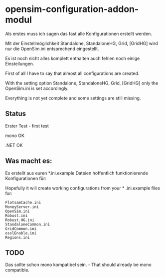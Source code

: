 # opensim-configuration-addon-modul

Als erstes muss ich sagen das fast alle Konfigurationen erstellt werden.

Mit der Einstellmöglichkeit Standalone, StandaloneHG, Grid, [GridHG] wird nur die OpenSim.ini entsprechend eingestellt.

Es ist noch nicht alles komplett enthalten auch fehlen noch einige Einstellungen.

First of all I have to say that almost all configurations are created.

With the setting option Standalone, StandaloneHG, Grid, [GridHG] only the OpenSim.ini is set accordingly.

Everything is not yet complete and some settings are still missing. 

## Status
Erster Test - first test

mono OK

.NET OK

## Was macht es:
Es erstellt aus euren *.ini.example Dateien hoffentlich funktionierende Konfigurationen für:

Hopefully it will create working configurations from your * .ini.example files for: 

```
FlotsamCache.ini
MoneyServer.ini
OpenSim.ini
Robust.ini
Robust.HG.ini
StandaloneCommon.ini
GridCommon.ini
osslEnable.ini
Regions.ini
```
## TODO
Das sollte schon mono kompatibel sein. - That should already be mono compatible. 

